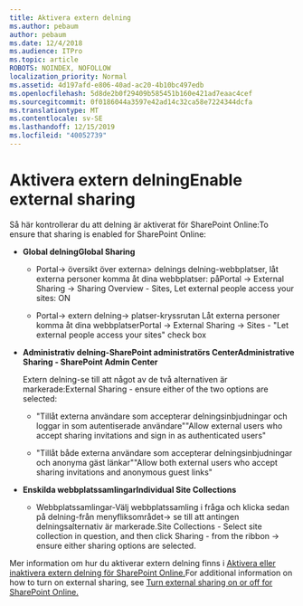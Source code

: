 ```yaml
---
title: Aktivera extern delning
ms.author: pebaum
author: pebaum
ms.date: 12/4/2018
ms.audience: ITPro
ms.topic: article
ROBOTS: NOINDEX, NOFOLLOW
localization_priority: Normal
ms.assetid: 4d197afd-e806-40ad-ac20-4b10bc497edb
ms.openlocfilehash: 5d8de2b0f29409b585451b160e421ad7eaac4cef
ms.sourcegitcommit: 0f0186044a3597e42ad14c32ca58e7224344dcfa
ms.translationtype: MT
ms.contentlocale: sv-SE
ms.lasthandoff: 12/15/2019
ms.locfileid: "40052739"
---
```

# <a name="enable-external-sharing"></a><span data-ttu-id="34f20-102">Aktivera extern delning</span><span class="sxs-lookup"><span data-stu-id="34f20-102">Enable external sharing</span></span>

 <span data-ttu-id="34f20-103">Så här kontrollerar du att delning är aktiverat för SharePoint Online:</span><span class="sxs-lookup"><span data-stu-id="34f20-103">To ensure that sharing is enabled for SharePoint Online:</span></span>
  
- <span data-ttu-id="34f20-104">**Global delning**</span><span class="sxs-lookup"><span data-stu-id="34f20-104">**Global Sharing**</span></span>
    
  - <span data-ttu-id="34f20-105">Portal-\> översikt över externa\> delnings delning-webbplatser, låt externa personer komma åt dina webbplatser: på</span><span class="sxs-lookup"><span data-stu-id="34f20-105">Portal -\> External Sharing -\> Sharing Overview - Sites, Let external people access your sites: ON</span></span>
    
  - <span data-ttu-id="34f20-106">Portal-\> extern delning-\> platser-kryssrutan Låt externa personer komma åt dina webbplatser</span><span class="sxs-lookup"><span data-stu-id="34f20-106">Portal -\> External Sharing -\> Sites - "Let external people access your sites" check box</span></span>
    
- <span data-ttu-id="34f20-107">**Administrativ delning-SharePoint administratörs Center**</span><span class="sxs-lookup"><span data-stu-id="34f20-107">**Administrative Sharing - SharePoint Admin Center**</span></span>
    
    <span data-ttu-id="34f20-108">Extern delning-se till att något av de två alternativen är markerade:</span><span class="sxs-lookup"><span data-stu-id="34f20-108">External Sharing - ensure either of the two options are selected:</span></span>
    
  - <span data-ttu-id="34f20-109">"Tillåt externa användare som accepterar delningsinbjudningar och loggar in som autentiserade användare"</span><span class="sxs-lookup"><span data-stu-id="34f20-109">"Allow external users who accept sharing invitations and sign in as authenticated users"</span></span>
    
  - <span data-ttu-id="34f20-110">"Tillåt både externa användare som accepterar delningsinbjudningar och anonyma gäst länkar"</span><span class="sxs-lookup"><span data-stu-id="34f20-110">"Allow both external users who accept sharing invitations and anonymous guest links"</span></span>
    
- <span data-ttu-id="34f20-111">**Enskilda webbplatssamlingar**</span><span class="sxs-lookup"><span data-stu-id="34f20-111">**Individual Site Collections**</span></span>
    
  - <span data-ttu-id="34f20-112">Webbplatssamlingar-Välj webbplatssamling i fråga och klicka sedan på delning-från menyfliksområdet-\> se till att antingen delningsalternativ är markerade.</span><span class="sxs-lookup"><span data-stu-id="34f20-112">Site Collections - Select site collection in question, and then click Sharing - from the ribbon -\> ensure either sharing options are selected.</span></span>
    
<span data-ttu-id="34f20-113">Mer information om hur du aktiverar extern delning finns i [Aktivera eller inaktivera extern delning för SharePoint Online.](https://go.microsoft.com/fwlink/?linkid=2047681&amp;clcid=0x409)</span><span class="sxs-lookup"><span data-stu-id="34f20-113">For additional information on how to turn on external sharing, see [Turn external sharing on or off for SharePoint Online.](https://go.microsoft.com/fwlink/?linkid=2047681&amp;clcid=0x409)</span></span>
  

